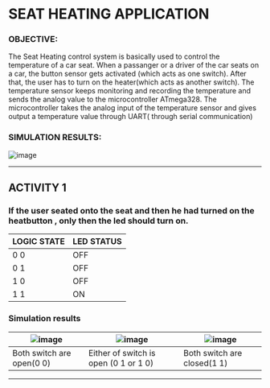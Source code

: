# SEAT HEATING APPLICATION

### OBJECTIVE:
The Seat Heating control system is basically used to control the temperature of a car seat. When a passanger or a driver of the car seats on a car, the button sensor gets activated (which acts as one switch). After that, the user has to turn on the heater(which acts as another switch). The temperature sensor keeps monitoring and recording the temperature and sends the analog value to the microcontroller ATmega328. The microcontroller takes the analog input of the temperature sensor and gives output a temperature value through UART( through serial communication)


### SIMULATION RESULTS:

![image](img/41.jpeg)

----
## ACTIVITY 1
 
### If the user seated onto the seat and then he had turned on the heatbutton , only then the led should turn on.
|LOGIC STATE |LED STATUS|
|---|---|
|0  0|  OFF|
|0 1|OFF|
|1 0 |OFF|
|1 1 |ON|
### Simulation results

|![image](img/11.jpeg)|![image](img/12.jpeg) |![image](img/13.jpeg)|
|---|---|---|
|Both switch are open(0 0)|Either of switch is open (0 1 or 1 0)|Both switch are closed(1 1)|




----